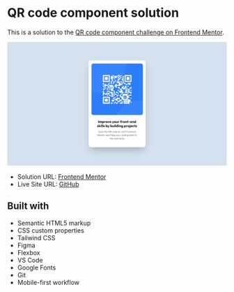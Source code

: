 <h1>QR code component solution</h1>

This is a solution to the [QR code component challenge on Frontend Mentor](https://www.frontendmentor.io/challenges/qr-code-component-iux_sIO_H).



<img src="images/site-image.png"></img>



- Solution URL: [Frontend Mentor](https://www.frontendmentor.io/solutions/qr-code-component-solution-6GcPiTPVT4)
- Live Site URL: [GitHub](https://kalebemax.github.io/qr-code-component-main/)



<h2>Built with</h2>

- Semantic HTML5 markup
- CSS custom properties
- Tailwind CSS
- Figma
- Flexbox
- VS Code
- Google Fonts
- Git
- Mobile-first workflow
